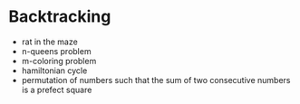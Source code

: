 # Backtracking

- rat in the maze
- n-queens problem
- m-coloring problem
- hamiltonian cycle
- permutation of numbers such that the sum of two consecutive numbers is a prefect square
